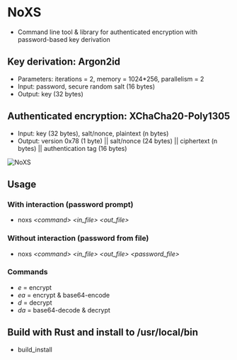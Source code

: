 # NoXS
 
* Command line tool & library for authenticated encryption with password-based key derivation
  
## Key derivation: Argon2id
  * Parameters: iterations = 2, memory = 1024*256, parallelism = 2
  * Input: password, secure random salt (16 bytes)
  * Output: key (32 bytes)

## Authenticated encryption: XChaCha20-Poly1305
  * Input: key (32 bytes), salt/nonce, plaintext (n bytes)
  * Output: version 0x78 (1 byte) || salt/nonce (24 bytes) || ciphertext (n bytes) || authentication tag (16 bytes)

![NoXS](https://github.com/user-attachments/assets/5325e558-85cc-42da-8e96-2eda66b8754c)

## Usage
 
### With interaction (password prompt)
* noxs _\<command>_ _\<in_file>_ _\<out_file>_
 
### Without interaction (password from file)
* noxs _\<command>_ _\<in_file>_ _\<out_file>_ _\<password_file>_
 
### Commands
* _e_ = encrypt
* _ea_ = encrypt & base64-encode
* _d_ = decrypt
* _da_ = base64-decode & decrypt

## Build with Rust and install to /usr/local/bin
* build_install
